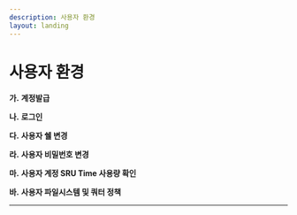 ```yaml
---
description: 사용자 환경
layout: landing
---
```


# 사용자 환경

**가.** **계정발급**

**나.** **로그인**

**다.** **사용자 쉘 변경**

**라.** **사용자 비밀번호 변경**

**마.** **사용자 계정 SRU Time 사용량 확인**

**바.** **사용자 파일시스템 및 쿼터 정책**

***
